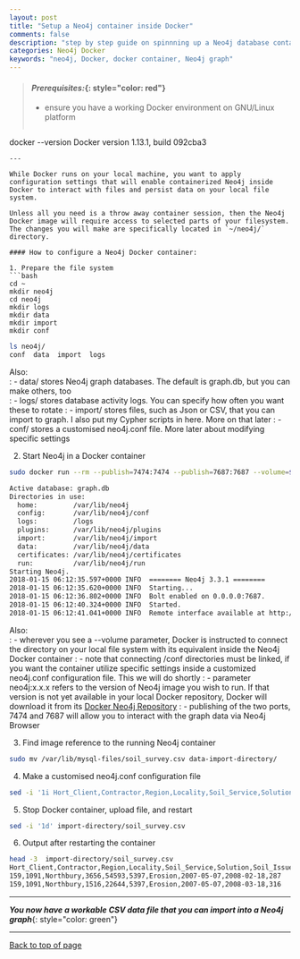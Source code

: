 ```yaml
---
layout: post
title: "Setup a Neo4j container inside Docker"
comments: false
description: "step by step guide on spinnning up a Neo4j database container within Docker environment"
categories: Neo4j Docker 
keywords: "neo4j, Docker, docker container, Neo4j graph"
---
```


> #### *Prerequisites:*{: style="color: red"}
> - ensure you have a working Docker environment on GNU/Linux platform
> ```bash
docker --version
Docker version 1.13.1, build 092cba3
```
---

While Docker runs on your local machine, you want to apply configuration settings that will enable containerized Neo4j inside Docker to interact with files and persist data on your local file system.

Unless all you need is a throw away container session, then the Neo4j Docker image will require access to selected parts of your filesystem. The changes you will make are specifically located in `~/neo4j/` directory.

#### How to configure a Neo4j Docker container:

1. Prepare the file system
```bash
cd ~
mkdir neo4j
cd neo4j
mkdir logs
mkdir data
mkdir import
mkdir conf
```
```bash
ls neo4j/
conf  data  import  logs
```
Also:  
  : - data/ stores Neo4j graph databases. The default is graph.db, but you can make others, too  
  : - logs/ stores database activity logs. You can specify how often you want these to rotate
  : - import/ stores files, such as Json or CSV, that you can import to graph. I also put my Cypher scripts in here. More on that later
  : - conf/ stores a customised neo4j.conf file. More later about modifying specific settings

2. Start Neo4j in a Docker container
```bash
sudo docker run --rm --publish=7474:7474 --publish=7687:7687 --volume=$HOME/neo4j/data:/data --volume=$HOME/neo4j/logs:/logs --volume=$HOME/neo4j/import:/var/lib/neo4j/import --volume=$HOME/neo4j/conf:/var/lib/neo4j/conf neo4j:3.3
```
```bash
Active database: graph.db
Directories in use:
  home:         /var/lib/neo4j
  config:       /var/lib/neo4j/conf
  logs:         /logs
  plugins:      /var/lib/neo4j/plugins
  import:       /var/lib/neo4j/import
  data:         /var/lib/neo4j/data
  certificates: /var/lib/neo4j/certificates
  run:          /var/lib/neo4j/run
Starting Neo4j.
2018-01-15 06:12:35.597+0000 INFO  ======== Neo4j 3.3.1 ========
2018-01-15 06:12:35.620+0000 INFO  Starting...
2018-01-15 06:12:36.802+0000 INFO  Bolt enabled on 0.0.0.0:7687.
2018-01-15 06:12:40.324+0000 INFO  Started.
2018-01-15 06:12:41.041+0000 INFO  Remote interface available at http://localhost:7474/
```
Also:  
  : - wherever you see a --volume parameter, Docker is instructed to connect the directory on your local file system with its equivalent inside the Neo4j Docker container
  : - note that connecting /conf directories must be linked, if you want the container utilize specific settings inside a customized neo4j.conf configuration file. This we will do shortly
  : - parameter neo4j:x.x.x refers to the version of Neo4j image you wish to run. If that version is not yet available in your local Docker repository, Docker will download it from its [Docker Neo4j Repository](https://hub.docker.com/_/neo4j/)
  : - publishing of the two ports, 7474 and 7687 will allow you to interact with the graph data via Neo4j Browser

3. Find image reference to the running Neo4j container
```bash
sudo mv /var/lib/mysql-files/soil_survey.csv data-import-directory/
```

4. Make a customised neo4j.conf configuration file
```bash
sed -i '1i Hort_Client,Contractor,Region,Locality,Soil_Service,Solution,Soil_Issue,Date_Reported,Date_Actioned,DaysToAction' data-import-directory/soil_survey.csv
```

5. Stop Docker container, upload file, and restart 
```bash
sed -i '1d' import-directory/soil_survey.csv
```

6. Output after restarting the container
```bash
head -3  import-directory/soil_survey.csv
Hort_Client,Contractor,Region,Locality,Soil_Service,Solution,Soil_Issue,Date_Reported,Date_Actioned,DaysToAction
159,1091,Northbury,3656,54593,5397,Erosion,2007-05-07,2008-02-18,287
159,1091,Northbury,1516,22644,5397,Erosion,2007-05-07,2008-03-18,316
```

---
***You now have a workable CSV data file that you can import into a Neo4j graph***{: style="color: green"}

---
[Back to top of page](#)

